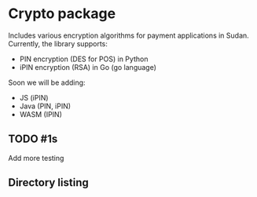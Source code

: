 # Crypto package

Includes various encryption algorithms for payment applications in Sudan. Currently, the library supports:

- PIN encryption (DES for POS) in Python
- iPIN encryption (RSA) in Go (go language)

Soon we will be adding:
- JS (iPIN)
- Java (PIN, iPIN)
- WASM (IPIN)


## TODO #1s

Add more testing

## Directory listing